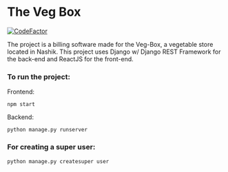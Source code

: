 # The Veg Box
[![CodeFactor](https://www.codefactor.io/repository/github/rugz007/the-veg-box/badge)](https://www.codefactor.io/repository/github/rugz007/the-veg-box)

The project is a billing software made for the Veg-Box, a vegetable store located in Nashik.
This project uses Django w/ Django REST Framework for the back-end and ReactJS for the front-end.

### To run the project: 
Frontend: 

    npm start 
Backend: 

    python manage.py runserver
### For creating a super user:
    python manage.py createsuper user

